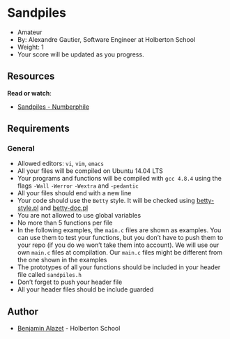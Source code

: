 # Sandpiles

-   Amateur
-   By:  Alexandre Gautier, Software Engineer at Holberton School
-   Weight:  1
-   Your score will be updated as you progress.

## Resources

**Read or watch**:

-   [Sandpiles - Numberphile](https://intranet.hbtn.io/rltoken/6Ft_wbSkMejwmfJQQjISlw "Sandpiles - Numberphile")

## Requirements

### General

-   Allowed editors:  `vi`,  `vim`,  `emacs`
-   All your files will be compiled on Ubuntu 14.04 LTS
-   Your programs and functions will be compiled with  `gcc 4.8.4`  using the flags  `-Wall`  `-Werror`  `-Wextra`  and  `-pedantic`
-   All your files should end with a new line
-   Your code should use the  `Betty`  style. It will be checked using  [betty-style.pl](https://github.com/hs-hq/Betty/blob/master/betty-style.pl "betty-style.pl")  and  [betty-doc.pl](https://github.com/hs-hq/Betty/blob/master/betty-doc.pl "betty-doc.pl")
-   You are not allowed to use global variables
-   No more than 5 functions per file
-   In the following examples, the  `main.c`  files are shown as examples. You can use them to test your functions, but you don’t have to push them to your repo (if you do we won’t take them into account). We will use our own  `main.c`  files at compilation. Our  `main.c`  files might be different from the one shown in the examples
-   The prototypes of all your functions should be included in your header file called  `sandpiles.h`
-   Don’t forget to push your header file
-   All your header files should be include guarded

## Author
- [Benjamin Alazet](https://github.com/Yliaze) - Holberton School
    